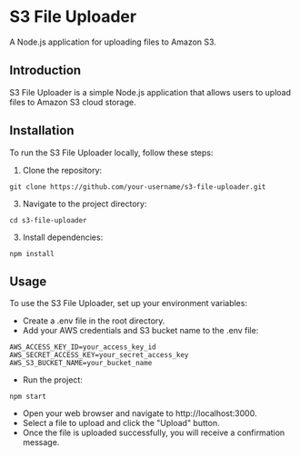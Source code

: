 # S3 File Uploader

A Node.js application for uploading files to Amazon S3.

## Introduction

S3 File Uploader is a simple Node.js application that allows users to upload files to Amazon S3 cloud storage.

## Installation

To run the S3 File Uploader locally, follow these steps:

1. Clone the repository:
```
git clone https://github.com/your-username/s3-file-uploader.git
```  
   
3. Navigate to the project directory:
```
cd s3-file-uploader
```

3. Install dependencies:
```
npm install
```

## Usage
To use the S3 File Uploader, set up your environment variables:

+ Create a .env file in the root directory.
+ Add your AWS credentials and S3 bucket name to the .env file:
```
AWS_ACCESS_KEY_ID=your_access_key_id
AWS_SECRET_ACCESS_KEY=your_secret_access_key
AWS_S3_BUCKET_NAME=your_bucket_name
```

+ Run the project:

```
npm start
```

+ Open your web browser and navigate to http://localhost:3000.
+ Select a file to upload and click the "Upload" button.
+ Once the file is uploaded successfully, you will receive a confirmation message.
